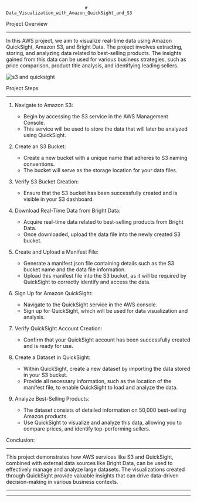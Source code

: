                                   # Data_Visualization_with_Amazon_QuickSight_and_S3

Project Overview
____________________________________________________________________________________________________________________________

In this AWS project, we aim to visualize real-time data using Amazon QuickSight, Amazon S3, and Bright Data. The project involves extracting, storing, and analyzing data related to best-selling products. The insights gained from this data can be used for various business strategies, such as price comparison, product title analysis, and identifying leading sellers.

![s3 and quicksight](https://github.com/user-attachments/assets/50ade530-e90e-4155-9b05-d3c5e226f58b)

Project Steps
____________________________________________________________________________________________________________________________

1. Navigate to Amazon S3:
   * Begin by accessing the S3 service in the AWS Management Console.
   * This service will be used to store the data that will later be analyzed using QuickSight.

2. Create an S3 Bucket:
    * Create a new bucket with a unique name that adheres to S3 naming conventions.
    * The bucket will serve as the storage location for your data files.

3. Verify S3 Bucket Creation:
    * Ensure that the S3 bucket has been successfully created and is visible in your S3 dashboard.

 4. Download Real-Time Data from Bright Data:
    * Acquire real-time data related to best-selling products from Bright Data.
    * Once downloaded, upload the data file into the newly created S3 bucket.
  
5. Create and Upload a Manifest File:
   * Generate a manifest.json file containing details such as the S3 bucket name and the data file information.
   * Upload this manifest file into the S3 bucket, as it will be required by QuickSight to correctly identify and access the data.

6. Sign Up for Amazon QuickSight:
   * Navigate to the QuickSight service in the AWS console.
   * Sign up for QuickSight, which will be used for data visualization and analysis.

7. Verify QuickSight Account Creation:
   * Confirm that your QuickSight account has been successfully created and is ready for use.

8. Create a Dataset in QuickSight:
   * Within QuickSight, create a new dataset by importing the data stored in your S3 bucket.
   * Provide all necessary information, such as the location of the manifest file, to enable QuickSight to load and analyze the data.

9. Analyze Best-Selling Products:
   * The dataset consists of detailed information on 50,000 best-selling Amazon products.
   * Use QuickSight to visualize and analyze this data, allowing you to compare prices, and identify top-performing sellers.


Conclusion:
____________________________________________________________________________________________________________________________

This project demonstrates how AWS services like S3 and QuickSight, combined with external data sources like Bright Data, can be used to effectively manage and analyze large datasets. The visualizations created through QuickSight provide valuable insights that can drive data-driven decision-making in various business contexts.

____________________________________________________________________________________________________________________________
____________________________________________________________________________________________________________________________
